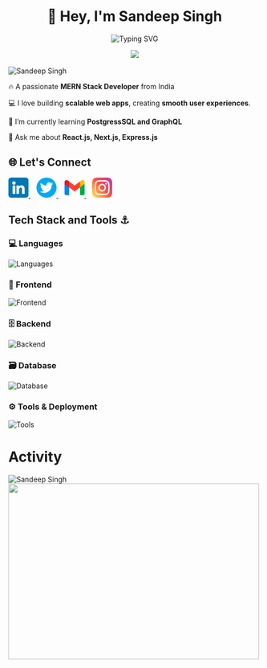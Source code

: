 <h1 align="center">👋 Hey, I'm Sandeep Singh</h1>
<p align="center">
  <img src="https://readme-typing-svg.herokuapp.com?font=Fira+Code&size=24&pause=1000&color=87CEEB&width=500&lines=Exploring+new+technologies;I+craft+smooth+interfaces;Occasionally+arguing+with+CSS" alt="Typing SVG"/>
</p>

<p align="center">
<img src="https://readme-typing-svg.herokuapp.com?font=Fira+Code&size=24&pause=1000&color=1E90FF&width=500&lines=Always+Exploring+New+Technologies;Building+Smooth+Interfaces;Sometimes+Arguing+With+CSS;
"/>
</p>
<p align="left"> <img src="https://komarev.com/ghpvc/?username=sandeep-singh-bhandal&style=for-the-badge&base=310&abbreviated=true" alt="Sandeep Singh" /> </p>

🔥 A passionate **MERN Stack Developer** from India <br>

💻 I love building **scalable web apps**, creating **smooth user experiences**.<br>

🌱 I’m currently learning **PostgressSQL and GraphQL**<br>

💬 Ask me about **React.js, Next.js, Express.js**<br>

<h2>🌐 Let's Connect</h2>
<p>
  <a href="https://www.linkedin.com/in/sandeep-singh-bhandal-a4804932b?utm_source=share&utm_campaign=share_via&utm_content=profile&utm_medium=ios_app" target="_blank">
    <img src="./images/linkedin.png" alt="LinkedIn" height=40 width=40/>
  </a>
  &nbsp;&nbsp;
  <a href="https://www.instagram.com/_sunny_310" target="_blank">
    <img src="./images//twitter.png" alt="X" height=40 width=40/>
  </a>
  &nbsp;&nbsp;
  <a href="mailto:sandeepbhandaldev@gmail.com" target="_blank">
    <img src="./images//gmail.png" alt="Email" height=40 width=40/>
  </a>
  &nbsp;&nbsp;
  <a href="https://www.instagram.com/_sunny_310" target="_blank">
    <img src="./images//instagram.png" alt="Instagram" height=40 width=40/>
  </a>
</p>
<h2>Tech Stack and Tools ⚓</h2>
<h3>💻 Languages</h3>
<p>
  <img src="https://skillicons.dev/icons?i=c,cpp,js,ts" height="40" alt="Languages"  />
</p>

<!-- Frontend -->
<h3>🎨 Frontend</h3>
<p>
  <img src="https://skillicons.dev/icons?i=html,css,bootstrap,tailwind,react,next" height="40" alt="Frontend" />
</p>

<!-- Backend -->
<h3>🗄 Backend</h3>
<p>
  <img src="https://skillicons.dev/icons?i=nodejs,express" height="40" alt="Backend" />
</p>

<!-- Database -->
<h3>🗃 Database</h3>
<p>
  <img src="https://skillicons.dev/icons?i=mongodb" height="40" alt="Database" />
</p>

<!-- Tools & Deployment -->
<h3>⚙️ Tools & Deployment</h3>
<p>
  <img src="https://skillicons.dev/icons?i=vscode,webstorm,git,github,postman,vercel,netlify" height="40" alt="Tools" />
</p>

<h1>Activity</h1>
<img src="https://streak-stats.demolab.com/?user=sandeep-singh-bhandal&theme=dark&hide_border=false&stroke=FF5555&ring=FFD700&fire=FF4500&currStreakLabel=00FF00&currStreakNum=00FF00&sideLabels=AAAAAA&sideNums=FFFFFF" alt="Sandeep Singh" />

<br>
<img src="https://media2.giphy.com/media/v1.Y2lkPTc5MGI3NjExc2F5a3B5Z3F2eDUxYjJveGFsNW16M3JmM3V5b2EyajVxbXF5Y3k1MSZlcD12MV9pbnRlcm5hbF9naWZfYnlfaWQmY3Q9Zw/VTtANKl0beDFQRLDTh/giphy.gif" height=350 width=500/>




